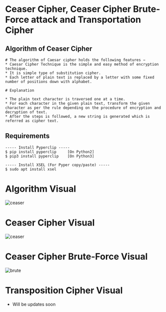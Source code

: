 # Ceaser Cipher, Ceaser Cipher Brute-Force attack and Transportation Cipher

## Algorithm of Ceaser Cipher 

```
# The algorithm of Caesar cipher holds the following features −
* Caesar Cipher Technique is the simple and easy method of encryption technique.
* It is simple type of substitution cipher.
* Each letter of plain text is replaced by a letter with some fixed number of positions down with alphabet.

# Explanation

* The plain text character is traversed one at a time.
* For each character in the given plain text, transform the given character as per the rule depending on the procedure of encryption and decryption of text.
* After the steps is followed, a new string is generated which is referred as cipher text.

```

## Requirements 

```
----- Install Pyperclip -----
$ pip install pyperclip		[On Python2]
$ pip3 install pyperclip	[On Python3]

----- Install XSEL (For Pyper copy/paste) -----
$ sudo apt install xsel

``` 

# Algorithm Visual
![ceaser](https://user-images.githubusercontent.com/48232101/106557274-9282dd80-6549-11eb-9318-c0400618356f.png)

# Ceaser Cipher Visual
![ceaser](https://user-images.githubusercontent.com/48232101/106625131-7bbaa600-659e-11eb-8ba5-72c23cc1add6.png)

# Ceaser Cipher Brute-Force Visual
![brute](https://user-images.githubusercontent.com/48232101/106763578-137fc900-665f-11eb-9908-3d90bdd22fa6.gif)

# Transposition Cipher Visual
* Will be updates soon 

